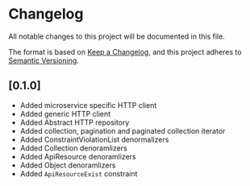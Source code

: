 # Changelog

All notable changes to this project will be documented in this file.

The format is based on [Keep a Changelog](https://keepachangelog.com/en/1.0.0/),
and this project adheres to [Semantic Versioning](https://semver.org/spec/v2.0.0.html).

## [0.1.0]
* Added microservice specific HTTP client
* Added generic HTTP client
* Added Abstract HTTP repository
* Added collection, pagination and paginated collection iterator
* Added ConstraintViolationList denormalizers
* Added Collection denoramlizers
* Added ApiResource denoramlizers
* Added Object denoramlizers
* Added `ApiResourceExist` constraint
